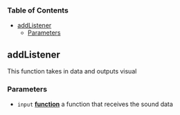 <!-- Generated by documentation.js. Update this documentation by updating the source code. -->

### Table of Contents

-   [addListener][1]
    -   [Parameters][2]

## addListener

This function takes in data and outputs visual

### Parameters

-   `input` **[function][3]** a function that receives the sound data

[1]: #addlistener

[2]: #parameters

[3]: https://developer.mozilla.org/docs/Web/JavaScript/Reference/Statements/function

